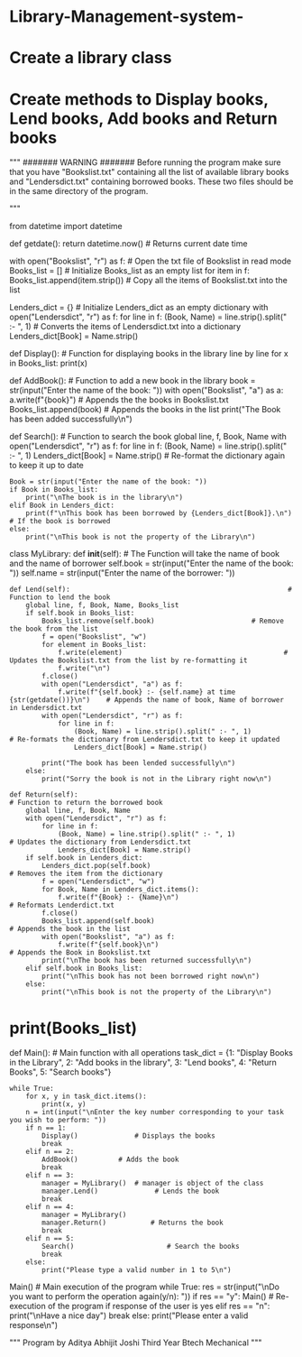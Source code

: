 # Library-Management-system-
# Create a library class
# Create methods to Display books, Lend books, Add books and Return books

"""             #######          WARNING        #######
Before running the program make sure that you have "Bookslist.txt" containing all the
list of available library books and "Lendersdict.txt" containing borrowed books.
These two files should be in the same directory of the program.

 """

from datetime import datetime


def getdate():
    return datetime.now()                      # Returns current date time


with open("Bookslist", "r") as f:           # Open the txt file of Bookslist in read mode
    Books_list = []                                 # Initialize Books_list as an  empty list
    for item in f:
        Books_list.append(item.strip())    # Copy all the items of Bookslist.txt into the list

Lenders_dict = {}                                 # Initialize Lenders_dict as an empty dictionary
with open("Lendersdict", "r") as f:
    for line in f:
        (Book, Name) = line.strip().split(" :- ", 1)          # Converts the items of Lendersdict.txt into a dictionary
        Lenders_dict[Book] = Name.strip()


def Display():                                                           # Function for displaying books in the library line by line
    for x in Books_list:
        print(x)


def AddBook():                                                       # Function to add a new book in the library
    book = str(input("Enter the name of the book: "))
    with open("Bookslist", "a") as a:
        a.write(f"{book}")                                             # Appends the the books in Bookslist.txt
    Books_list.append(book)                                      # Appends the books in the list
    print("The Book has been added successfully\n")


def Search():                                                         # Function to search the book
    global line, f, Book, Name
    with open("Lendersdict", "r") as f:
        for line in f:
            (Book, Name) = line.strip().split(" :- ", 1)
            Lenders_dict[Book] = Name.strip()            # Re-format the dictionary again to keep it up to date

    Book = str(input("Enter the name of the book: "))
    if Book in Books_list:
        print("\nThe book is in the library\n")
    elif Book in Lenders_dict:
        print(f"\nThis book has been borrowed by {Lenders_dict[Book]}.\n")             # If the book is borrowed
    else:
        print("\nThis book is not the property of the Library\n")


class MyLibrary:
    def __init__(self):                                                                                       # The Function will take the name of book and the name of borrower
        self.book = str(input("Enter the name of the book: "))
        self.name = str(input("Enter the name of the borrower: "))

    def Lend(self):                                                      # Function to lend the book
        global line, f, Book, Name, Books_list
        if self.book in Books_list:
            Books_list.remove(self.book)                        # Remove the book from the list
            f = open("Bookslist", "w")
            for element in Books_list:
                f.write(element)                                        # Updates the Bookslist.txt from the list by re-formatting it
                f.write("\n")
            f.close()
            with open("Lendersdict", "a") as f:
                f.write(f"{self.book} :- {self.name} at time {str(getdate())}\n")    # Appends the name of book, Name of borrower in Lendersdict.txt
            with open("Lendersdict", "r") as f:
                for line in f:
                    (Book, Name) = line.strip().split(" :- ", 1)                         # Re-formats the dictionary from Lendersdict.txt to keep it updated
                    Lenders_dict[Book] = Name.strip()

            print("The book has been lended successfully\n")
        else:
            print("Sorry the book is not in the Library right now\n")

    def Return(self):                                                             # Function to return the borrowed book
        global line, f, Book, Name
        with open("Lendersdict", "r") as f:
            for line in f:
                (Book, Name) = line.strip().split(" :- ", 1)              # Updates the dictionary from Lendersdict.txt
                Lenders_dict[Book] = Name.strip()
        if self.book in Lenders_dict:
            Lenders_dict.pop(self.book)                                    # Removes the item from the dictionary
            f = open("Lendersdict", "w")
            for Book, Name in Lenders_dict.items():
                f.write(f"{Book} :- {Name}\n")                             # Reformats Lenderdict.txt
            f.close()
            Books_list.append(self.book)                                   # Appends the book in the list
            with open("Bookslist", "a") as f:
                f.write(f"{self.book}\n")                                       # Appends the Book in Bookslist.txt
            print("\nThe book has been returned successfully\n")
        elif self.book in Books_list:
            print("\nThis book has not been borrowed right now\n")
        else:
            print("\nThis book is not the property of the Library\n")


# print(Books_list)
def Main():                                                              # Main function with all operations
    task_dict = {1: "Display Books in the Library",
                 2: "Add books in the library",
                 3: "Lend books",
                 4: "Return Books",
                 5: "Search books"}

    while True:
        for x, y in task_dict.items():
            print(x, y)
        n = int(input("\nEnter the key number corresponding to your task you wish to perform: "))
        if n == 1:
            Display()              # Displays the books
            break
        elif n == 2:
            AddBook()          # Adds the book
            break
        elif n == 3:
            manager = MyLibrary()  # manager is object of the class
            manager.Lend()              # Lends the book
            break
        elif n == 4:
            manager = MyLibrary()
            manager.Return()           # Returns the book
            break
        elif n == 5:
            Search()                       # Search the books
            break
        else:
            print("Please type a valid number in 1 to 5\n")


Main()                                  # Main execution of the program
while True:
    res = str(input("\nDo you want to perform the operation again(y/n): "))
    if res == "y":
        Main()                          # Re-execution of the program if response of the user is yes
    elif res == "n":
        print("\nHave a nice day")
        break
    else:
        print("Please enter a valid response\n")


""" 
Program by Aditya Abhijit Joshi
Third Year Btech Mechanical
"""
